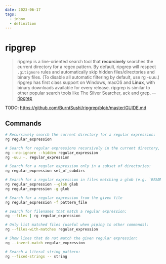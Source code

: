 ```yaml
---
date: 2023-06-17
tags:
  - inbox
  - definition
---
```


# ripgrep

> ripgrep is a line-oriented search tool that **recursively** searches the
> current directory for a regex pattern. By default, ripgrep will respect
> `.gitignore` rules and automatically skip hidden files/directories and binary
> files. (To disable all automatic filtering by default, use rg -uuu.) ripgrep
> has first class support on Windows, macOS and **Linux**, with binary downloads
> available for every release. ripgrep is similar to other popular search tools
> like The Silver Searcher, ack and grep. --
> [ripgrep](https://github.com/BurntSushi/ripgrep)

TODO: https://github.com/BurntSushi/ripgrep/blob/master/GUIDE.md

## Commands

```sh
# Recursively search the current directory for a regular expression:
rg regular_expression

# Search for regular expressions recursively in the current directory, including hidden files and files listed in `.gitignore`:
rg --no-ignore --hidden regular_expression
rg -uuu -. regular_expression

# Search for a regular expression only in a subset of directories:
rg regular_expression set_of_subdirs

# Search for a regular expression in files matching a glob (e.g. `README.*`):
rg regular_expression --glob glob
rg regular_expression -g glob

# Search for a regular expression from the given file
rg regular_expression -f pattern_file

# Search for filenames that match a regular expression:
rg --files | rg regular_expression

# Only list matched files (useful when piping to other commands):
rg --files-with-matches regular_expression

# Show lines that do not match the given regular expression:
rg --invert-match regular_expression

# Search a literal string pattern:
rg --fixed-strings -- string
```
